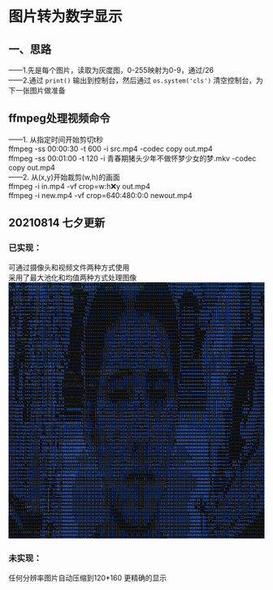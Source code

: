 # 图片转为数字显示  
## 一、思路 
——1.先是每个图片，读取为灰度图，0-255映射为0-9，通过/26  
——2.通过 ```print()``` 输出到控制台，然后通过 ```os.system('cls')``` 清空控制台，为下一张图片做准备

## ffmpeg处理视频命令  
——1. 从指定时间开始剪切t秒  
ffmpeg -ss 00:00:30 -t 600 -i src.mp4  -codec copy out.mp4   
ffmpeg -ss 00:01:00 -t 120 -i 青春期猪头少年不做怀梦少女的梦.mkv  -codec copy out.mp4  
——2. 从(x,y)开始裁剪(w,h)的画面  
ffmpeg -i in.mp4 -vf crop=w:h:x:y out.mp4  
ffmpeg -i new.mp4 -vf crop=640:480:0:0 newout.mp4  

## 20210814 七夕更新  
### 已实现：
  可通过摄像头和视频文件两种方式使用  
  采用了最大池化和均值两种方式处理图像
  ![image text](https://github.com/piaolaidelangman/ImgToNum/blob/main/result.jpg)
### 未实现：
  任何分辨率图片自动压缩到120*160
  更精确的显示
